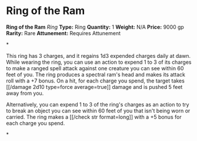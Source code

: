 # Ring of the Ram

**Ring of the Ram**
_Ring_
**Type:** Ring
**Quantity:** 1
**Weight:** N/A
**Price:** 9000 gp
**Rarity:** Rare
**Attunement:** Requires Attunement

*<p>This ring has 3 charges, and it regains 1d3 expended charges daily at dawn. While wearing the ring, you can use an action to expend 1 to 3 of its charges to make a ranged spell attack against one creature you can see within 60 feet of you. The ring produces a spectral ram's head and makes its attack roll with a +7 bonus. On a hit, for each charge you spend, the target takes  [[/damage 2d10 type=force average=true]] damage and is pushed 5 feet away from you.

Alternatively, you can expend 1 to 3 of the ring's charges as an action to try to break an object you can see within 60 feet of you that isn't being worn or carried. The ring makes a [[/check str format=long]] with a +5 bonus for each charge you spend.</p>*